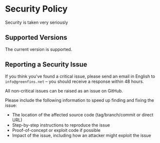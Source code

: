 # Security Policy

Security is taken very seriously

## Supported Versions
The current version is supported.

## Reporting a Security Issue
If you think you've found a critical issue, please send an email in English to `info@greenfins.net` – you should receive a response within 48 hours.

All non-critical issues can be raised as an issue on GitHub.

Please include the following information to speed up finding and fixing the issue:
- The location of the affected source code (tag/branch/commit or direct URL)
- Step-by-step instructions to reproduce the issue
- Proof-of-concept or exploit code if possible
- Impact of the issue, including how an attacker might exploit the issue
